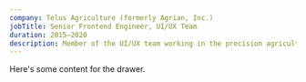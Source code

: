 ```yaml
---
company: Telus Agriculture (formerly Agrian, Inc.)
jobTitle: Senior Frontend Engineer, UI/UX Team
duration: 2015—2020
description: Member of the UI/UX team working in the precision agriculture space across many projects and tools, including the Prescription Creator for the John Deere Operations Center.
---
```


Here's some content for the drawer.
